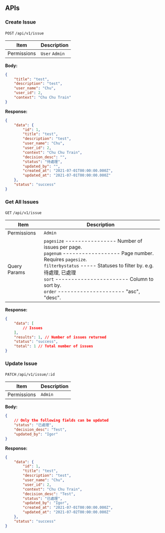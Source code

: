 ## APIs

### Create Issue

`POST` `/api/v1/issue`

| Item        | Description |
| ----------- | ----------- |
| Permissions | `User` `Admin`     |

**Body:**

```json
{
    "title": "test",
    "description": "test",
    "user_name": "Chu",
    "user_id": 2,
    "context": "Chu Chu Train"
}
```

**Response:**

```json
{
	"data": {
		"id": 1,
		"title": "test",
		"description": "test",
		"user_name": "Chu",
		"user_id": 2,
		"context": "Chu Chu Train",
		"decision_desc": "",
        "status": "待處理",
        "updated_by": "",
		"created_at": "2021-07-01T00:00:00.000Z",
		"updated_at": "2021-07-01T00:00:00.000Z"
	},
	"status": "success"
}
```

### Get All Issues

`GET` `/api/v1/issue`

| Item        | Description |
| ----------- | ----------- |
| Permissions | `Admin`     |
| Query Params       | `pagesize` ---------------- Number of issues per page.<br>`pagenum` ------------------ Page number. Requires `pagesize`.<br>`filterbystatus` ----- Statuses to filter by. e.g. 待處理, 已處理<br>`sort` ----------------------- Column to sort by.<br>`order` --------------------- "asc", "desc". |

**Response:**

```json
{
	"data": [
		// Issues
	],
	"results": 1, // Number of issues returned
	"status": "success",
	"total": 1 // Total number of issues
}
```

### Update Issue

`PATCH` `/api/v1/issue/:id`

| Item        | Description |
| ----------- | ----------- |
| Permissions | `Admin` |

**Body:**

```json
{
	// Only the following fields can be updated
	"status": "已處理",
	"decision_desc": "Test",
	"updated_by": "Igor"
}
```

**Response:**

```json
{
	"data": {
		"id": 1,
		"title": "test",
		"description": "test",
		"user_name": "Chu",
		"user_id": 2,
		"context": "Chu Chu Train",
		"decision_desc": "Test",
		"status": "已處理",
		"updated_by": "Igor",
		"created_at": "2021-07-01T00:00:00.000Z",
		"updated_at": "2021-07-02T00:00:00.000Z"
	},
	"status": "success"
}
```